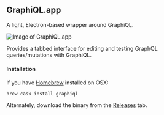 GraphiQL.app
------------

A light, Electron-based wrapper around GraphiQL.

![Image of GraphiQL.app](https://s3.amazonaws.com/f.cl.ly/items/2C3P1y3e2L0E292k262i/Screen%20Recording%202015-09-05%20at%2004.18%20PM.gif)

Provides a tabbed interface for editing and testing GraphQL queries/mutations with GraphiQL.

#### Installation

If you have [Homebrew](http://brew.sh/) installed on OSX:

```
brew cask install graphiql
```

Alternately, download the binary from the [Releases](https://github.com/skevy/graphiql-app/releases) tab.
